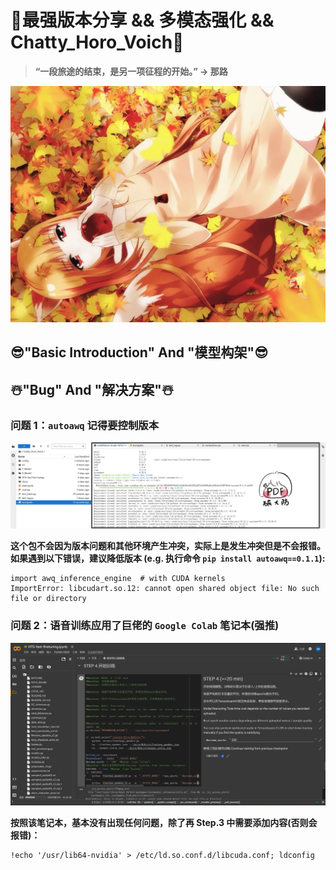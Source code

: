 # 🎯**最强版本分享 && 多模态强化 && Chatty_Horo_Voich**🎯
> **“一段旅途的结束，是另一项征程的开始。” -> 那路**

![alt text](src/pic/Bg-Pic-1.jpeg)

## **😎"Basic Introduction" And "模型构架"😎**







## **☃️"Bug" And "解决方案"☃️**

### **问题 1：`autoawq` 记得要控制版本**
![alt text](src/pic/图片.png)

**这个包不会因为版本问题和其他环境产生冲突，实际上是发生冲突但是不会报错。如果遇到以下错误，建议降低版本 (e.g. 执行命令 `pip install autoawq==0.1.1`):**

    import awq_inference_engine  # with CUDA kernels
    ImportError: libcudart.so.12: cannot open shared object file: No such file or directory

### **问题 2：语音训练应用了巨佬的 `Google Colab` 笔记本(强推)**
![alt text](src/pic/图片1.png)

**按照该笔记本，基本没有出现任何问题，除了再 Step.3 中需要添加内容(否则会报错)：**

    !echo '/usr/lib64-nvidia' > /etc/ld.so.conf.d/libcuda.conf; ldconfig